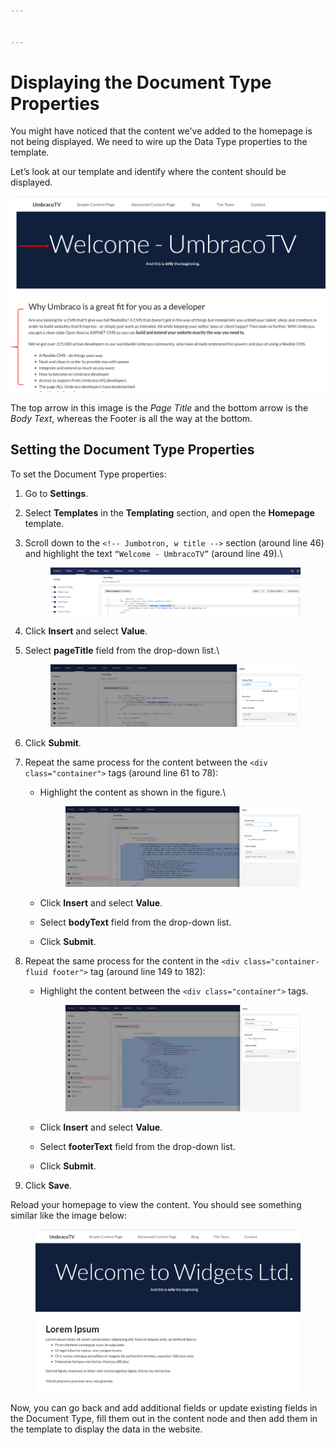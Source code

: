```yaml
---


---
```


# Displaying the Document Type Properties

You might have noticed that the content we've added to the homepage is not being displayed. We need to wire up the Data Type properties to the template.

Let’s look at our template and identify where the content should be displayed.

![Where our Data Properties Content Should be Output](../../../../11/umbraco-cms/tutorials/creating-a-basic-website/images/figure-17-where-our-data-fields-go-v8.png)

The top arrow in this image is the _Page Title_ and the bottom arrow is the _Body Text_, whereas the Footer is all the way at the bottom.

## Setting the Document Type Properties

To set the Document Type properties:

1. Go to **Settings**.
2. Select **Templates** in the **Templating** section, and open the **Homepage** template.
3.  Scroll down to the `<!-- Jumbotron, w title -->` section (around line 46) and highlight the text `“Welcome - UmbracoTV”` (around line 49).\


    <figure><img src="images/figure-18-replace-hardcoded-text-with-umbraco-page-field-v9 (1) (1) (2).png" alt=""><figcaption></figcaption></figure>
4. Click **Insert** and select **Value**.
5.  Select **pageTitle** field from the drop-down list.\


    <figure><img src="../../../../11/umbraco-cms/tutorials/creating-a-basic-website/images/figure-19-umbraco-page-field-v9.png" alt=""><figcaption></figcaption></figure>
6. Click **Submit**.
7. Repeat the same process for the content between the `<div class="container">` tags (around line 61 to 78):
   *   Highlight the content as shown in the figure.\


       <figure><img src="../../../../11/umbraco-cms/tutorials/creating-a-basic-website/images/figure-20-replace-bodytext-with-page-field-v9.png" alt=""><figcaption></figcaption></figure>
   * Click **Insert** and select **Value**.
   * Select **bodyText** field from the drop-down list.
   * Click **Submit**.
8. Repeat the same process for the content in the `<div class="container-fluid footer">` tag (around line 149 to 182):
   *   Highlight the content between the `<div class="container">` tags.

       <figure><img src="../../../../11/umbraco-cms/tutorials/creating-a-basic-website/images/figure-21-footer-text-v9.png" alt=""><figcaption></figcaption></figure>
   * Click **Insert** and select **Value**.
   * Select **footerText** field from the drop-down list.
   * Click **Submit**.
9. Click **Save**.

Reload your homepage to view the content. You should see something similar like the image below:

<figure><img src="../../../../11/umbraco-cms/tutorials/creating-a-basic-website/images/figure-22-displaying-document-type-properties.png" alt=""><figcaption></figcaption></figure>

Now, you can go back and add additional fields or update existing fields in the Document Type, fill them out in the content node and then add them in the template to display the data in the website.
